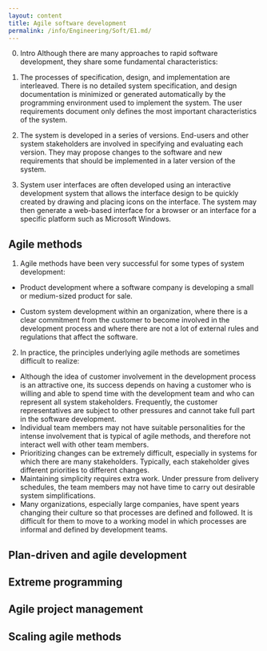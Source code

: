```yaml
---
layout: content
title: Agile software development
permalink: /info/Engineering/Soft/E1.md/
---
```

0. Intro
Although there are many approaches to rapid software development, they share some fundamental characteristics:
1. The processes of specification, design, and implementation are interleaved.
There is no detailed system specification, and design documentation is minimized
or generated automatically by the programming environment used to
implement the system. The user requirements document only defines the most
important characteristics of the system.

2. The system is developed in a series of versions. End-users and other system
stakeholders are involved in specifying and evaluating each version. They may
propose changes to the software and new requirements that should be implemented
in a later version of the system.

3. System user interfaces are often developed using an interactive development
system that allows the interface design to be quickly created by drawing and placing
icons on the interface. The system may then generate a web-based interface for
a browser or an interface for a specific platform such as Microsoft Windows.

## Agile methods
1. Agile methods have been very successful for some types of system development:

- Product development where a software company is developing a small or
medium-sized product for sale.

- Custom system development within an organization, where there is a clear commitment
from the customer to become involved in the development process and
where there are not a lot of external rules and regulations that affect the software.

2. In practice, the principles underlying agile methods are sometimes difficult to
realize:
- Although the idea of customer involvement in the development process is an
attractive one, its success depends on having a customer who is willing and able
to spend time with the development team and who can represent all system
stakeholders. Frequently, the customer representatives are subject to other pressures
and cannot take full part in the software development.
- Individual team members may not have suitable personalities for the intense
involvement that is typical of agile methods, and therefore not interact well with
other team members.
- Prioritizing changes can be extremely difficult, especially in systems for which
there are many stakeholders. Typically, each stakeholder gives different priorities
to different changes.
- Maintaining simplicity requires extra work. Under pressure from delivery
schedules, the team members may not have time to carry out desirable system
simplifications.
- Many organizations, especially large companies, have spent years changing
their culture so that processes are defined and followed. It is difficult for them to
move to a working model in which processes are informal and defined by development
teams.

## Plan-driven and agile development

## Extreme programming

## Agile project management

## Scaling agile methods


